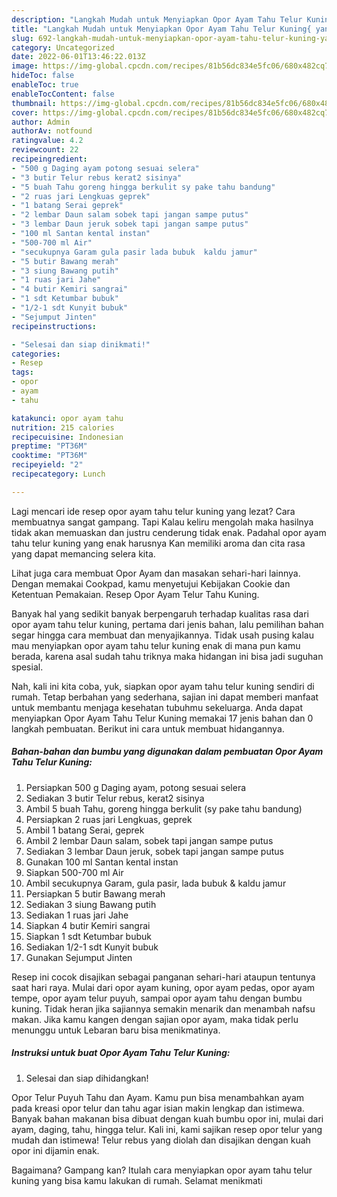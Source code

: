 ```yaml
---
description: "Langkah Mudah untuk Menyiapkan Opor Ayam Tahu Telur Kuning{ yang Bisa Manjain Lidah,  Menu Buat lebaran"
title: "Langkah Mudah untuk Menyiapkan Opor Ayam Tahu Telur Kuning{ yang Bisa Manjain Lidah,  Menu Buat lebaran"
slug: 692-langkah-mudah-untuk-menyiapkan-opor-ayam-tahu-telur-kuning-yang-bisa-manjain-lidah-menu-buat-lebaran
category: Uncategorized
date: 2022-06-01T13:46:22.013Z
image: https://img-global.cpcdn.com/recipes/81b56dc834e5fc06/680x482cq70/opor-ayam-tahu-telur-kuning-foto-resep-utama.jpg
hideToc: false
enableToc: true
enableTocContent: false
thumbnail: https://img-global.cpcdn.com/recipes/81b56dc834e5fc06/680x482cq70/opor-ayam-tahu-telur-kuning-foto-resep-utama.jpg
cover: https://img-global.cpcdn.com/recipes/81b56dc834e5fc06/680x482cq70/opor-ayam-tahu-telur-kuning-foto-resep-utama.jpg
author: Admin
authorAv: notfound
ratingvalue: 4.2
reviewcount: 22
recipeingredient:
- "500 g Daging ayam potong sesuai selera"
- "3 butir Telur rebus kerat2 sisinya"
- "5 buah Tahu goreng hingga berkulit sy pake tahu bandung"
- "2 ruas jari Lengkuas geprek"
- "1 batang Serai geprek"
- "2 lembar Daun salam sobek tapi jangan sampe putus"
- "3 lembar Daun jeruk sobek tapi jangan sampe putus"
- "100 ml Santan kental instan"
- "500-700 ml Air"
- "secukupnya Garam gula pasir lada bubuk  kaldu jamur"
- "5 butir Bawang merah"
- "3 siung Bawang putih"
- "1 ruas jari Jahe"
- "4 butir Kemiri sangrai"
- "1 sdt Ketumbar bubuk"
- "1/2-1 sdt Kunyit bubuk"
- "Sejumput Jinten"
recipeinstructions:

- "Selesai dan siap dinikmati!"
categories:
- Resep
tags:
- opor
- ayam
- tahu

katakunci: opor ayam tahu 
nutrition: 215 calories
recipecuisine: Indonesian
preptime: "PT36M"
cooktime: "PT36M"
recipeyield: "2"
recipecategory: Lunch

---
```



Lagi mencari ide resep opor ayam tahu telur kuning yang lezat? Cara membuatnya sangat gampang. Tapi Kalau keliru mengolah maka hasilnya tidak akan memuaskan dan justru cenderung tidak enak. Padahal opor ayam tahu telur kuning yang enak harusnya Kan memiliki aroma dan cita rasa yang dapat memancing selera kita.


Lihat juga cara membuat Opor Ayam dan masakan sehari-hari lainnya. Dengan memakai Cookpad, kamu menyetujui Kebijakan Cookie dan Ketentuan Pemakaian. Resep Opor Ayam Telur Tahu Kuning.

Banyak hal yang sedikit banyak berpengaruh terhadap kualitas rasa dari opor ayam tahu telur kuning, pertama dari jenis bahan, lalu pemilihan bahan segar hingga cara membuat dan menyajikannya. Tidak usah pusing kalau mau menyiapkan opor ayam tahu telur kuning enak di mana pun kamu berada, karena asal sudah tahu triknya maka hidangan ini bisa jadi suguhan spesial.


Nah, kali ini kita coba, yuk, siapkan opor ayam tahu telur kuning sendiri di rumah. Tetap berbahan yang sederhana, sajian ini dapat memberi manfaat untuk membantu menjaga kesehatan tubuhmu sekeluarga. Anda dapat menyiapkan Opor Ayam Tahu Telur Kuning memakai 17 jenis bahan dan 0 langkah pembuatan. Berikut ini cara untuk membuat hidangannya.

<!--inarticleads1-->

##### Bahan-bahan dan bumbu yang digunakan dalam pembuatan Opor Ayam Tahu Telur Kuning:

1. Persiapkan 500 g Daging ayam, potong sesuai selera
1. Sediakan 3 butir Telur rebus, kerat2 sisinya
1. Ambil 5 buah Tahu, goreng hingga berkulit (sy pake tahu bandung)
1. Persiapkan 2 ruas jari Lengkuas, geprek
1. Ambil 1 batang Serai, geprek
1. Ambil 2 lembar Daun salam, sobek tapi jangan sampe putus
1. Sediakan 3 lembar Daun jeruk, sobek tapi jangan sampe putus
1. Gunakan 100 ml Santan kental instan
1. Siapkan 500-700 ml Air
1. Ambil secukupnya Garam, gula pasir, lada bubuk &amp; kaldu jamur
1. Persiapkan 5 butir Bawang merah
1. Sediakan 3 siung Bawang putih
1. Sediakan 1 ruas jari Jahe
1. Siapkan 4 butir Kemiri sangrai
1. Siapkan 1 sdt Ketumbar bubuk
1. Sediakan 1/2-1 sdt Kunyit bubuk
1. Gunakan Sejumput Jinten


Resep ini cocok disajikan sebagai panganan sehari-hari ataupun tentunya saat hari raya. Mulai dari opor ayam kuning, opor ayam pedas, opor ayam tempe, opor ayam telur puyuh, sampai opor ayam tahu dengan bumbu kuning. Tidak heran jika sajiannya semakin menarik dan menambah nafsu makan. Jika kamu kangen dengan sajian opor ayam, maka tidak perlu menunggu untuk Lebaran baru bisa menikmatinya. 

<!--inarticleads2-->

##### Instruksi untuk buat Opor Ayam Tahu Telur Kuning:


1. Selesai dan siap dihidangkan!

Opor Telur Puyuh Tahu dan Ayam. Kamu pun bisa menambahkan ayam pada kreasi opor telur dan tahu agar isian makin lengkap dan istimewa. Banyak bahan makanan bisa dibuat dengan kuah bumbu opor ini, mulai dari ayam, daging, tahu, hingga telur. Kali ini, kami sajikan resep opor telur yang mudah dan istimewa! Telur rebus yang diolah dan disajikan dengan kuah opor ini dijamin enak. 

Bagaimana? Gampang kan? Itulah cara menyiapkan opor ayam tahu telur kuning yang bisa kamu lakukan di rumah. Selamat menikmati
